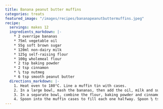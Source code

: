 ```yaml
---
title: Banana peanut butter muffins
categories: treats
featured_image: "/images/recipes/bananapeanutbuttermuffins.jpeg"
recipe:
  servings: makes 12
  ingredients_markdown: |-
    * 2 overripe bananas
    * 75ml vegetable oil
    * 55g soft brown sugar
    * 120ml non-dairy milk
    * 125g self-raising flour
    * 100g wholemeal flour
    * 2 tsp baking powder
    * 2 tsp cinnamon
    * ¼ tsp nutmeg
    * 6 tsp smooth peanut butter
  directions_markdown: |-
    1. Heat oven to 180°C. Line a muffin tin with cases.
    2. In a large bowl, mash the bananas, then add the oil, milk and sugar and mix well.
    3. In a separate bowl, combine the flour, baking powder and cinnamon and nutmeg. Add the dry mixture to the wet ingredients and mix well. 
    4. Spoon into the muffin cases to fill each one halfway. Spoon ½ tsp peanut butter spread into the centre of each muffin. Cover with the remaining mixture. Bake for 20 minutes, until a skewer inserted into the centre comes out clean.
---
```

